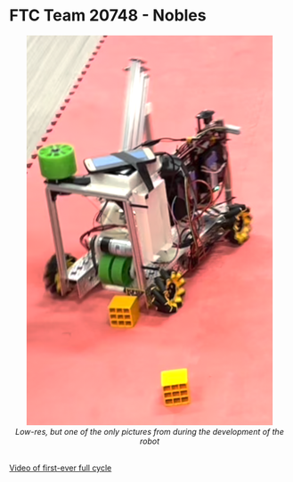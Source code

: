 # FTC Team 20748 - Nobles

<div align="center">
  <img src="robot_screenshot.png" height="700" /><br />
  <i>Low-res, but one of the only pictures from during the development of the robot</i>
</div><br />

[Video of first-ever full cycle](first_cycle.mov)
